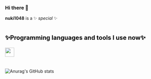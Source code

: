 ### Hi there 👋

**nuki1048** is a ✨ _special_ ✨

#

<h2 style='color: #000; font-weight: 700; font-size: 20px; line-height: 32px;'>✨Programming languages and tools I use now✨</h2>
<div class='languages_and_tools'>
   <img width='30px' src="https://cdn.jsdelivr.net/gh/devicons/devicon/icons/react/react-original.svg" />
          
</div>

#

![Anurag's GitHub stats](https://github-readme-stats.vercel.app/api?username=nuki1048&show_icons=true&theme=transparent)
